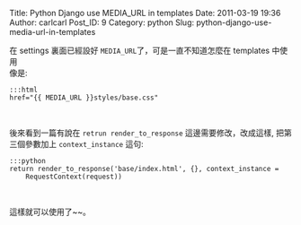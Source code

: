Title: Python Django use MEDIA_URL in templates
Date: 2011-03-19 19:36
Author: carlcarl
Post_ID: 9
Category: python
Slug: python-django-use-media-url-in-templates

在 settings 裏面已經設好 `MEDIA_URL`了，可是一直不知道怎麼在 templates 中使用  
像是:

	:::html
	href="{{ MEDIA_URL }}styles/base.css"

 

後來看到一篇有說在 `retrun render_to_response` 這邊需要修改，改成這樣, 把第三個參數加上 `context_instance` 這句:

	:::python
	return render_to_response('base/index.html', {}, context_instance =
		RequestContext(request))
 

這樣就可以使用了~~。
